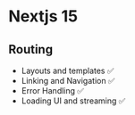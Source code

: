# Nextjs 15

## Routing

- Layouts and templates ✅
- Linking and Navigation ✅
- Error Handling ✅
- Loading UI and streaming ✅

